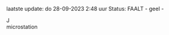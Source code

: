 laatste update: 
do 28-09-2023  2:48   uur 
Status: FAALT - geel - 
<div class="service R">J</div><div class="service Y">microstation</div>